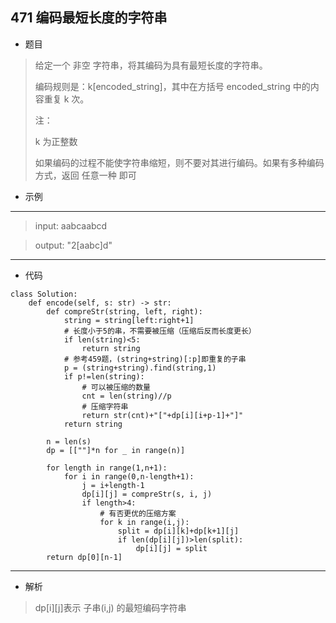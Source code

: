 471 编码最短长度的字符串
----------
 - 题目
> 给定一个 非空 字符串，将其编码为具有最短长度的字符串。
>
>编码规则是：k[encoded_string]，其中在方括号 encoded_string 中的内容重复 k 次。
>
>注：
>
> k 为正整数
> 
> 如果编码的过程不能使字符串缩短，则不要对其进行编码。如果有多种编码方式，返回 任意一种 即可
 - 示例
 ----------
>input: aabcaabcd

> output: "2[aabc]d"
 ----------
 - 代码
>
> 
    class Solution:
        def encode(self, s: str) -> str:
            def compreStr(string, left, right):
                string = string[left:right+1]
                # 长度小于5的串，不需要被压缩（压缩后反而长度更长）
                if len(string)<5:
                    return string
                # 参考459题，(string+string)[:p]即重复的子串
                p = (string+string).find(string,1)
                if p!=len(string):
                    # 可以被压缩的数量
                    cnt = len(string)//p
                    # 压缩字符串
                    return str(cnt)+"["+dp[i][i+p-1]+"]"
                return string
    
            n = len(s)
            dp = [[""]*n for _ in range(n)]
    
            for length in range(1,n+1):
                for i in range(0,n-length+1):
                    j = i+length-1
                    dp[i][j] = compreStr(s, i, j)
                    if length>4:
                        # 有否更优的压缩方案
                        for k in range(i,j):
                            split = dp[i][k]+dp[k+1][j]
                            if len(dp[i][j])>len(split):
                                dp[i][j] = split
            return dp[0][n-1]
 ----------
 - 解析
 >
> dp[i][j]表示 子串(i,j) 的最短编码字符串
> 
> 